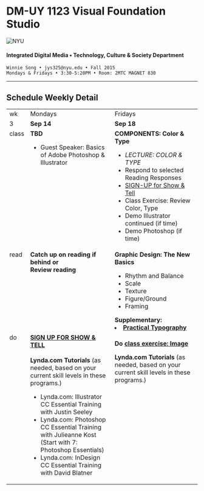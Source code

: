 # DM-UY 1123 Visual Foundation Studio

![NYU](http://ws2.polishedsolid.com/de/nyu_soe_logo.png)
#### Integrated Digital Media • Technology, Culture &amp; Society Department

    Winnie Song • jys325@nyu.edu • Fall 2015 
    Mondays & Fridays • 3:30-5:20PM • Room: 2MTC MAGNET 830

---

## Schedule Weekly Detail

<table>
<tr>
<td>wk</td>
<td>Mondays</td>
<td>Fridays</td>
</tr>
<!-- dates -->
<tr>
  <td valign="top">3</td>
  <td valign="top"><strong>Sep 14</strong></td>
  <td valign="top"><strong>Sep 18</strong></td>
</tr>
<!-- class -->
<tr>
  <td valign="top" width="4%">class</td>
  <td valign="top" width="48%"><strong>TBD</strong>
  <ul><li> Guest Speaker: Basics of Adobe Photoshop & Illustrator</ul>
  </td>
  <td valign="top" width="48%"><strong>COMPONENTS: Color & Type</strong>
    <ul>
    <li><i>LECTURE: COLOR & TYPE</i>
    <li>Respond to selected Reading Responses</li>
    <li><a href="../projects/dm1123_vfs_show_and_tells.md">SIGN-UP for Show & Tell</a></li>
    <li>Class Exercise: Review Color, Type</li>
    <li>Demo Illustrator continued (if time)</li>
    <li>Demo Photoshop (if time)</li>
    </ul>
  </td>
</tr>

<!-- read -->
<tr>
  <td valign="top">read</td>
  <td valign="top"><strong>Catch up on reading if behind or<br>Review reading</strong></td>
  <td valign="top"><strong>Graphic Design: The New Basics</strong>
  <ul>
  <li>Rhythm and Balance</li>
  <li>Scale</li>
  <li>Texture</li>
  <li>Figure/Ground</li>
  <li>Framing</li>
  </ul>
  <strong>Supplementary:
  <li><a href=http://practicaltypography.com>Practical Typography</li></a></strong>
  </ul>
  </td>
</tr>

<!-- do -->
<tr>
  <td valign="top">do</td>
  <td valign="top">
  <strong><a href="../projects/dm1123_vfs_show_and_tells.md">SIGN UP FOR SHOW & TELL</a></strong><br><br>
  <strong>Lynda.com Tutorials</strong> (as needed, based on your current skill levels in these programs.)
  <ul>
  <li>Lynda.com: Illustrator CC Essential Training with Justin Seeley</li>
  <li>Lynda.com: Photoshop CC Essential Training with Julieanne Kost (Start with 7: Photoshop Essentials)</li>
  <li>Lynda.com: InDesign CC Essential Training with David Blatner</li>
  </ul></td>
  <td valign="top"><p><strong>Do <a href="../class_exercises/dm1123_class_exercise_image.md" target="_blank">class exercise: Image</a></strong></p>
  <strong>Lynda.com Tutorials</strong> (as needed, based on your current skill levels in these programs.)</td>
</tr>
</table>









